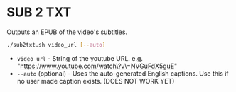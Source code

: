 # SUB 2 TXT 

Outputs an EPUB of the video's subtitles.

```bash
./sub2txt.sh video_url [--auto]
```

* `video_url` - String of the youtube URL. e.g. "https://www.youtube.com/watch\?v\=NVGuFdX5guE"
* `--auto` (optional) - Uses the auto-generated English captions. Use this if no user made caption exists. (DOES NOT WORK YET)

